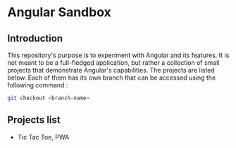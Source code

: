 # Angular Sandbox

## Introduction

This repository's purpose is to experiment with Angular and its features. It is not meant to be a full-fledged application, but rather a collection of small projects that demonstrate Angular's capabilities. The projects are listed below.
Each of them has its own branch that can be accessed using the following command :

```bash
git checkout <branch-name>
```

## Projects list

- Tic Tac Toe, PWA